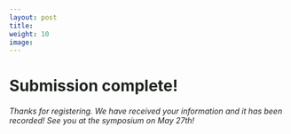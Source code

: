 ```yaml
---
layout: post
title:
weight: 10
image:
---
```


<h1 style="color:#202520">Submission complete!</h1>

<h6 style="color:#202520">Thanks for registering. We have received your information and it has been recorded! See you at the symposium on May 27th!</h6>

